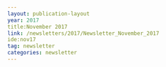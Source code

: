 ```yaml
---
layout: publication-layout
year: 2017
title:November 2017
link: /newsletters/2017/Newsletter_November_2017
ide:nov17
tag: newsletter
categories: newsletter
---
```

